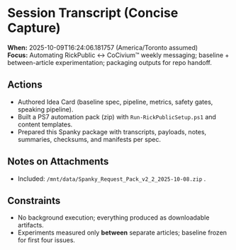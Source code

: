 # Session Transcript (Concise Capture)

**When:** 2025-10-09T16:24:06.181757 (America/Toronto assumed)  
**Focus:** Automating RickPublic ↔ CoCivium™ weekly messaging; baseline + between-article experimentation; packaging outputs for repo handoff.

## Actions
- Authored Idea Card (baseline spec, pipeline, metrics, safety gates, speaking pipeline).
- Built a PS7 automation pack (zip) with `Run-RickPublicSetup.ps1` and content templates.
- Prepared this Spanky package with transcripts, payloads, notes, summaries, checksums, and manifests per spec.

## Notes on Attachments
- Included: `/mnt/data/Spanky_Request_Pack_v2_2_2025-10-08.zip` .

## Constraints
- No background execution; everything produced as downloadable artifacts.
- Experiments measured only **between** separate articles; baseline frozen for first four issues.
